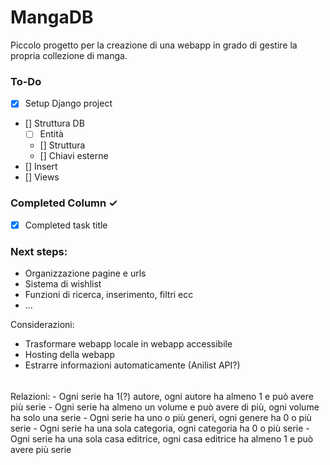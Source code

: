 # MangaDB
Piccolo progetto per la creazione di una webapp in grado di gestire la propria collezione di manga.

### To-Do
- [X] Setup Django project
- [] Struttura DB
  - [ ] Entità 
  - [] Struttura
  - [] Chiavi esterne
- [] Insert
- [] Views

### Completed Column ✓
- [x] Completed task title  

### Next steps:
- Organizzazione pagine e urls
- Sistema di wishlist
- Funzioni di ricerca, inserimento, filtri ecc
- ...
 

Considerazioni:
- Trasformare webapp locale in webapp accessibile
- Hosting della webapp
- Estrarre informazioni automaticamente (Anilist API?)
 

######
Relazioni:
    - Ogni serie ha 1(?) autore, ogni autore ha almeno 1 e può avere più serie
    - Ogni serie ha almeno un volume e può avere di più, ogni volume ha solo una serie
    - Ogni serie ha uno o più generi, ogni genere ha 0 o più serie
    - Ogni serie ha una sola categoria, ogni categoria ha 0 o più serie
    - Ogni serie ha una sola casa editrice, ogni casa editrice ha almeno 1 e può avere più serie